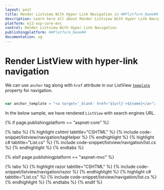 ```yaml
---
layout: post
title: Render Listview With Hyper Link Navigation in ##Platform_Name## Listview Component
description: Learn here all about Render Listview With Hyper Link Navigation in Syncfusion ##Platform_Name## Listview component of syncfusion and more.
platform: ej2-asp-core-mvc
control: Render Listview With Hyper Link Navigation
publishingplatform: ##Platform_Name##
documentation: ug
---
```


# Render ListView with hyper-link navigation

We can use `anchor` tag along with `href` attribute in our ListView [`template`](https://ej2.syncfusion.com/documentation/api/list-view/#template) property for navigation.

```typescript

var anchor_template = "<a target='_blank' href='${url}'>${name}</a>";

```

In the below sample, we have rendered `ListView` with search engines URL.

{% if page.publishingplatform == "aspnet-core" %}

{% tabs %}
{% highlight cshtml tabtitle="CSHTML" %}
{% include code-snippet/listview/navigation/tagHelper %}
{% endhighlight %}
{% highlight c# tabtitle="List.cs" %}
{% include code-snippet/listview/navigation/list.cs %}
{% endhighlight %}
{% endtabs %}

{% elsif page.publishingplatform == "aspnet-mvc" %}

{% tabs %}
{% highlight razor tabtitle="CSHTML" %}
{% include code-snippet/listview/navigation/razor %}
{% endhighlight %}
{% highlight c# tabtitle="List.cs" %}
{% include code-snippet/listview/navigation/list.cs %}
{% endhighlight %}
{% endtabs %}
{% endif %}

